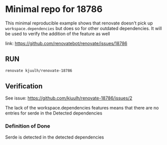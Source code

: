 # Minimal repo for 18786

This minimal reproducible example shows that renovate doesn't pick up `workspace.dependencies` but does so for other outdated dependencies. It will be used to verify the addition of the feature as well

link: https://github.com/renovatebot/renovate/issues/18786

## RUN

```bash
renovate kjuulh/renovate-18786
```

## Verification

See issue: https://github.com/kjuulh/renovate-18786/issues/2

The lack of the workspace.dependencies features means that there are no entries for serde in the Detected dependencies

### Definition of Done

Serde is detected in the detected dependencies


